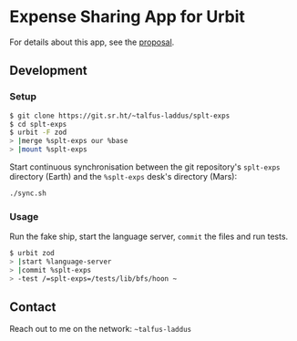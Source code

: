 # Expense Sharing App for Urbit

For details about this app, see the [proposal](./proposal.md).

## Development

### Setup

```bash
$ git clone https://git.sr.ht/~talfus-laddus/splt-exps
$ cd splt-exps
$ urbit -F zod
> |merge %splt-exps our %base
> |mount %splt-exps
```

Start continuous synchronisation between the git repository's `splt-exps` directory
(Earth) and the `%splt-exps` desk's directory (Mars):

```bash
./sync.sh
```

### Usage

Run the fake ship, start the language server, `commit` the files and run tests.
```bash
$ urbit zod
> |start %language-server
> |commit %splt-exps
> -test /=splt-exps=/tests/lib/bfs/hoon ~
```

## Contact

Reach out to me on the network: `~talfus-laddus`
